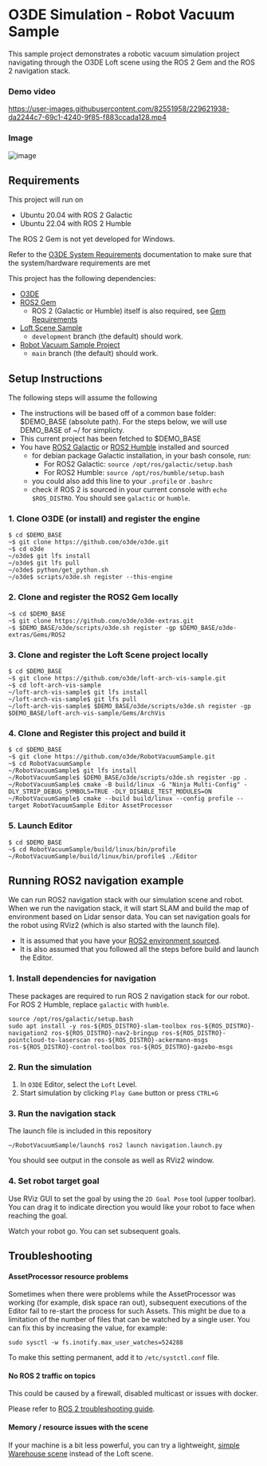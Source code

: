 # O3DE Simulation - Robot Vacuum Sample 

This sample project demonstrates a robotic vacuum simulation project navigating through the O3DE Loft scene using the ROS 2 Gem and the ROS 2 navigation stack.

### Demo video

https://user-images.githubusercontent.com/82551958/229621938-da2244c7-69c1-4240-9f85-f883ccada128.mp4

### Image

![image](https://user-images.githubusercontent.com/16702721/174113203-e22cfd37-1bd5-4e42-a543-17b92de96c13.png)

## Requirements

This project will run on 
- Ubuntu 20.04 with ROS 2 Galactic
- Ubuntu 22.04 with ROS 2 Humble

The ROS 2 Gem is not yet developed for Windows. 

Refer to the [O3DE System Requirements](https://www.o3de.org/docs/welcome-guide/requirements/) documentation to make sure that the system/hardware requirements are met

This project has the following dependencies:

- [O3DE](https://github.com/o3de/o3de)
- [ROS2 Gem](https://github.com/o3de/o3de-extras/tree/development/Gems/ROS2)
  - ROS 2 (Galactic or Humble) itself is also required, see [Gem Requirements](https://github.com/o3de/o3de-extras/tree/development/Gems/ROS2#requirements)
- [Loft Scene Sample](https://github.com/o3de/loft-arch-vis-sample)
  - `development` branch (the default) should work.
- [Robot Vacuum Sample Project](https://github.com/o3de/RobotVacuumSample)
  - `main` branch (the default) should work.

## Setup Instructions

The following steps will assume the following

- The instructions will be based off of a common base folder: $DEMO_BASE (absolute path). For the steps below, we will use DEMO_BASE of ~/ for simplicty. 
- This current project has been fetched to $DEMO_BASE
- You have [ROS2 Galactic](https://docs.ros.org/en/galactic/Installation/Ubuntu-Install-Debians.html) or [ROS2 Humble](https://docs.ros.org/en/humble/Installation/Ubuntu-Install-Debians.html) installed and sourced 
  - for debian package Galactic installation, in your bash console, run:
     - For ROS2 Galactic: `source /opt/ros/galactic/setup.bash` 
     - For ROS2 Humble: `source /opt/ros/humble/setup.bash`
  - you could also add this line to your `.profile` or `.bashrc`
  - check if ROS 2 is sourced in your current console with `echo $ROS_DISTRO`. You should see `galactic` or `humble`.

### 1. Clone O3DE (or install) and register the engine

```
$ cd $DEMO_BASE
~$ git clone https://github.com/o3de/o3de.git
~$ cd o3de
~/o3de$ git lfs install
~/o3de$ git lfs pull
~/o3de$ python/get_python.sh
~/o3de$ scripts/o3de.sh register --this-engine
```

### 2. Clone and register the ROS2 Gem locally

```
~$ cd $DEMO_BASE
~$ git clone https://github.com/o3de/o3de-extras.git
~$ $DEMO_BASE/o3de/scripts/o3de.sh register -gp $DEMO_BASE/o3de-extras/Gems/ROS2
```

### 3. Clone and register the Loft Scene project locally

```
$ cd $DEMO_BASE
~$ git clone https://github.com/o3de/loft-arch-vis-sample.git
~$ cd loft-arch-vis-sample
~/loft-arch-vis-sample$ git lfs install
~/loft-arch-vis-sample$ git lfs pull
~/loft-arch-vis-sample$ $DEMO_BASE/o3de/scripts/o3de.sh register -gp $DEMO_BASE/loft-arch-vis-sample/Gems/ArchVis
```

### 4. Clone and Register this project and build it

```
$ cd $DEMO_BASE
~$ git clone https://github.com/o3de/RobotVacuumSample.git
~$ cd RobotVacuumSample
~/RobotVacuumSample$ git lfs install
~/RobotVacuumSample$ $DEMO_BASE/o3de/scripts/o3de.sh register -pp .
~/RobotVacuumSample$ cmake -B build/linux -G "Ninja Multi-Config" -DLY_STRIP_DEBUG_SYMBOLS=TRUE -DLY_DISABLE_TEST_MODULES=ON
~/RobotVacuumSample$ cmake --build build/linux --config profile --target RobotVacuumSample Editor AssetProcessor
```

### 5. Launch Editor

```
$ cd $DEMO_BASE
~$ cd RobotVacuumSample/build/linux/bin/profile
~/RobotVacuumSample/build/linux/bin/profile$ ./Editor
```

## Running ROS2 navigation example

We can run ROS2 navigation stack with our simulation scene and robot. When we run the navigation stack, it will start SLAM and build the map of environment based on Lidar sensor data. You can set navigation goals for the robot using RViz2 (which is also started with the launch file).

- It is assumed that you have your [ROS2 environment sourced](https://docs.ros.org/en/rolling/Tutorials/Configuring-ROS2-Environment.html).
- It is also assumed that you followed all the steps before build and launch the Editor.

### 1. Install dependencies for navigation 

These packages are required to run ROS 2 navigation stack for our robot. For ROS 2 Humble, replace `galactic` with `humble`.

```
source /opt/ros/galactic/setup.bash
sudo apt install -y ros-${ROS_DISTRO}-slam-toolbox ros-${ROS_DISTRO}-navigation2 ros-${ROS_DISTRO}-nav2-bringup ros-${ROS_DISTRO}-pointcloud-to-laserscan ros-${ROS_DISTRO}-ackermann-msgs ros-${ROS_DISTRO}-control-toolbox ros-${ROS_DISTRO}-gazebo-msgs
```

### 2. Run the simulation

1. In `O3DE` Editor, select the `Loft` Level.
1. Start simulation by clicking `Play Game` button or press `CTRL+G`

### 3. Run the navigation stack

The launch file is included in this repository

```
~/RobotVacuumSample/launch$ ros2 launch navigation.launch.py
```

You should see output in the console as well as RViz2 window.

### 4. Set robot target goal

Use RViz GUI to set the goal by using the `2D Goal Pose` tool (upper toolbar). 
You can drag it to indicate direction you would like your robot to face when reaching the goal.

Watch your robot go. You can set subsequent goals.

## Troubleshooting

#### AssetProcessor resource problems

Sometimes when there were problems while the AssetProcessor was working (for example, disk space ran out),
subsequent executions of the Editor fail to re-start the process for such Assets. This might be due to a
limitation of the number of files that can be watched by a single user. You can fix this by increasing the
value, for example:

```
sudo sysctl -w fs.inotify.max_user_watches=524288
```

To make this setting permanent, add it to `/etc/systctl.conf` file.

#### No ROS 2 traffic on topics

This could be caused by a firewall, disabled multicast or issues with docker.

Please refer to [ROS 2 troubleshooting guide](https://docs.ros.org/en/rolling/How-To-Guides/Installation-Troubleshooting.html).

#### Memory / resource issues with the scene

If your machine is a bit less powerful, you can try a lightweight, [simple Warehouse scene](https://github.com/RobotecAI/Ros2WarehouseDemo) instead of the Loft scene. 
